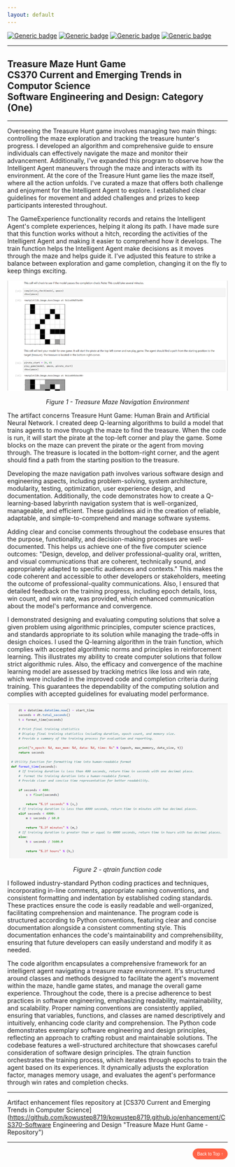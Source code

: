 ```yaml
---
layout: default
---
```


[![Generic badge](https://img.shields.io/badge/language-Python_3.9-blue.svg)](https://www.python.org) [![Generic badge](https://img.shields.io/badge/library-JANI--2.1.0-cyan.svg)](http://fusesource.github.io/jansi) [![Generic badge](https://img.shields.io/badge/ide-Visual_Studio_Code-purple.svg)](https://code.visualstudio.com) [![Generic badge](https://img.shields.io/badge/license-MIT-green.svg)](LICENSE)

---

## Treasure Maze Hunt Game<br/>CS370 Current and Emerging Trends in Computor Science<br/>Software Engineering and Design: Category (One)

---

Overseeing the Treasure Hunt game involves managing two main things: controlling the maze exploration and tracking the treasure hunter's progress. I developed an algorithm and comprehensive guide to ensure individuals can effectively navigate the maze and monitor their advancement. Additionally, I've expanded this program to observe how the Intelligent Agent maneuvers through the maze and interacts with its environment. At the core of the Treasure Hunt game lies the maze itself, where all the action unfolds. I've curated a maze that offers both challenge and enjoyment for the Intelligent Agent to explore. I established clear guidelines for movement and added challenges and prizes to keep participants interested throughout.

The GameExperience functionality records and retains the Intelligent Agent's complete experiences, helping it along its path. I have made sure that this function works without a hitch, recording the activities of the Intelligent Agent and making it easier to comprehend how it develops. The train function helps the Intelligent Agent make decisions as it moves through the maze and helps guide it. I've adjusted this feature to strike a balance between exploration and game completion, changing it on the fly to keep things exciting.

<div style="text-align: center;">
    <img src="assets/img/CS370-MazeImage.png" title="Treasure Maze Navigation Environment" />
    <p><em>Figure 1 - Treasure Maze Navigation Environment</em></p>
</div>

The artifact concerns Treasure Hunt Game: Human Brain and Artificial Neural Network. I created deep Q-learning algorithms to build a model that trains agents to move through the maze to find the treasure. When the code is run, it will start the pirate at the top-left corner and play the game. Some blocks on the maze can prevent the pirate or the agent from moving through. The treasure is located in the bottom-right corner, and the agent should find a path from the starting position to the treasure.

Developing the maze navigation path involves various software design and engineering aspects, including problem-solving, system architecture, modularity, testing, optimization, user experience design, and documentation. Additionally, the code demonstrates how to create a Q-learning-based labyrinth navigation system that is well-organized, manageable, and efficient. These guidelines aid in the creation of reliable, adaptable, and simple-to-comprehend and manage software systems. 

Adding clear and concise comments throughout the codebase ensures that the purpose, functionality, and decision-making processes are well-documented. This helps us achieve one of the five computer science outcomes: "Design, develop, and deliver professional-quality oral, written, and visual communications that are coherent, technically sound, and appropriately adapted to specific audiences and contexts." This makes the code coherent and accessible to other developers or stakeholders, meeting the outcome of professional-quality communications. Also, I ensured that detailed feedback on the training progress, including epoch details, loss, win count, and win rate, was provided, which enhanced communication about the model's performance and convergence.   

I demonstrated designing and evaluating computing solutions that solve a given problem using algorithmic principles, computer science practices, and standards appropriate to its solution while managing the trade-offs in design choices. I used the Q-learning algorithm in the train function, which complies with accepted algorithmic norms and principles in reinforcement learning. This illustrates my ability to create computer solutions that follow strict algorithmic rules. Also, the efficacy and convergence of the machine learning model are assessed by tracking metrics like loss and win rate, which were included in the improved code and completion criteria during training. This guarantees the dependability of the computing solution and complies with accepted guidelines for evaluating model performance.


<div style="text-align: center;">
    <img src="assets/img/CS370-PythonCode.png" title="Part of the 'qtrain function' code" />
    <p><em>Figure 2 - qtrain function code</em></p>
</div>

I followed industry-standard Python coding practices and techniques, incorporating in-line comments, appropriate naming conventions, and consistent formatting and indentation by established coding standards. These practices ensure the code is easily readable and well-organized, facilitating comprehension and maintenance. The program code is structured according to Python conventions, featuring clear and concise documentation alongside a consistent commenting style. This documentation enhances the code's maintainability and comprehensibility, ensuring that future developers can easily understand and modify it as needed.

The code algorithm encapsulates a comprehensive framework for an intelligent agent navigating a treasure maze environment. It's structured around classes and methods designed to facilitate the agent's movement within the maze, handle game states, and manage the overall game experience. Throughout the code, there is a precise adherence to best practices in software engineering, emphasizing readability, maintainability, and scalability. Proper naming conventions are consistently applied, ensuring that variables, functions, and classes are named descriptively and intuitively, enhancing code clarity and comprehension. The Python code demonstrates exemplary software engineering and design principles, reflecting an approach to crafting robust and maintainable solutions. The codebase features a well-structured architecture that showcases careful consideration of software design principles. The qtrain function orchestrates the training process, which iterates through epochs to train the agent based on its experiences. It dynamically adjusts the exploration factor, manages memory usage, and evaluates the agent's performance through win rates and completion checks.

---

Artifact enhancement files repository at [CS370 Current and Emerging Trends in Computer Science](https://github.com/kowustep8719/kowustep8719.github.io/enhancement/CS370-Software Engineering and Design "Treasure Maze Hunt Game - Repository")

---

<div style="text-align: right;">
    <a href="#top">
        <button style="font-size: 10px; font-weight: 500; background: #ff6347; color: #ffffff; border-radius: 50px; border-style: solid; border-color: #ff6347; padding: 5px 8px;">Back to Top &#8593;</button>
    </a>
</div>